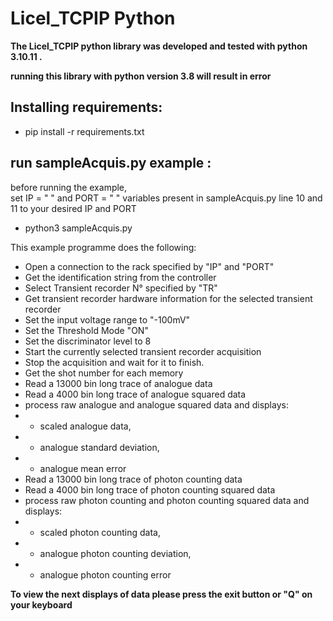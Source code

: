 # **Licel_TCPIP Python**  

**The Licel_TCPIP python library was developed and tested with python 3.10.11 .** 

**running this library with python version 3.8 will result in error** 
## Installing requirements: 
- pip install -r requirements.txt
## run sampleAcquis.py example : 

before running the example,\
set IP = " " and PORT = " " variables present in sampleAcquis.py line 10 and 11 to your desired IP and PORT 
- python3 sampleAcquis.py 

This example programme does the following:

- Open a connection to the rack specified by "IP" and "PORT"
- Get the identification string from the controller
- Select Transient recorder N° specified by "TR"
- Get transient recorder hardware information for the selected transient recorder 
- Set the input voltage range to "-100mV"
- Set the Threshold Mode "ON"
- Set the discriminator level to 8 
- Start the currently selected transient recorder acquisition 
- Stop the acquisition and wait for it to finish.  
- Get the shot number for each memory    
- Read a 13000 bin long trace of analogue data   
- Read a 4000 bin long trace of analogue squared data  
-  process raw analogue and analogue squared data and displays: 
- - scaled analogue data,
- - analogue standard deviation,
- - analogue mean error
- Read a 13000 bin long trace of photon counting data   
- Read a 4000 bin long trace of photon counting squared data  
-  process raw photon counting and photon counting squared data and displays: 
- - scaled photon counting data,
- - analogue photon counting deviation,
- - analogue photon counting error

**To view the next displays of data please press the exit button or "Q" on your keyboard**